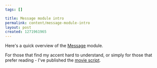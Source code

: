 ```yaml
--- 
tags: []

title: Message module intro
permalink: content/message-module-intro
layout: post
created: 1271961965
---
```

Here's a quick overview of the <a href="http://drupal.org/project/message">Message</a> module.

For those that find my accent hard to understand, or simply for those that prefer reading - I've published the <a href="http://docs.google.com/View?id=dcp3t3ms_194wdbgsmfc">movie script</a>.

<object width="425" height="344"><param name="movie" value="http://www.youtube.com/v/xMc6QNZOfmU&hl=en&fs=1"></param><param name="allowFullScreen" value="true"></param><param name="allowscriptaccess" value="always"></param><embed src="http://www.youtube.com/v/xMc6QNZOfmU&hl=en&fs=1" type="application/x-shockwave-flash" allowscriptaccess="always" allowfullscreen="true" width="425" height="344"></embed></object>
